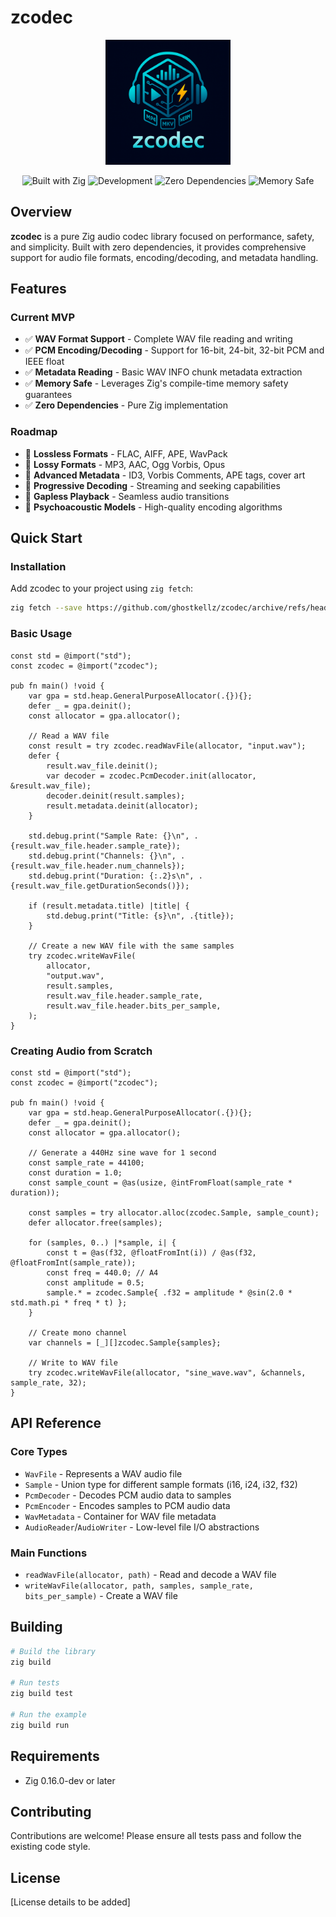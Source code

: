 # zcodec

<div align="center">
  <img src="assets/icons/zcodec.png" alt="zcodec logo" width="200">
</div>

<div align="center">

![Built with Zig](https://img.shields.io/badge/Built%20with-Zig%20⚡-yellow?style=for-the-badge&logo=zig&logoColor=white)
![Development](https://img.shields.io/badge/Development-zig--0.16.0--dev-orange?style=for-the-badge)
![Zero Dependencies](https://img.shields.io/badge/Zero-Dependencies-blue?style=for-the-badge)
![Memory Safe](https://img.shields.io/badge/Memory-Safe-green?style=for-the-badge)

</div>

## Overview

**zcodec** is a pure Zig audio codec library focused on performance, safety, and simplicity. Built with zero dependencies, it provides comprehensive support for audio file formats, encoding/decoding, and metadata handling.

## Features

### Current MVP
- ✅ **WAV Format Support** - Complete WAV file reading and writing
- ✅ **PCM Encoding/Decoding** - Support for 16-bit, 24-bit, 32-bit PCM and IEEE float
- ✅ **Metadata Reading** - Basic WAV INFO chunk metadata extraction
- ✅ **Memory Safe** - Leverages Zig's compile-time memory safety guarantees
- ✅ **Zero Dependencies** - Pure Zig implementation

### Roadmap
- 🔄 **Lossless Formats** - FLAC, AIFF, APE, WavPack
- 🔄 **Lossy Formats** - MP3, AAC, Ogg Vorbis, Opus
- 🔄 **Advanced Metadata** - ID3, Vorbis Comments, APE tags, cover art
- 🔄 **Progressive Decoding** - Streaming and seeking capabilities
- 🔄 **Gapless Playback** - Seamless audio transitions
- 🔄 **Psychoacoustic Models** - High-quality encoding algorithms

## Quick Start

### Installation

Add zcodec to your project using `zig fetch`:

```bash
zig fetch --save https://github.com/ghostkellz/zcodec/archive/refs/heads/main.tar.gz
```

### Basic Usage

```zig
const std = @import("std");
const zcodec = @import("zcodec");

pub fn main() !void {
    var gpa = std.heap.GeneralPurposeAllocator(.{}){};
    defer _ = gpa.deinit();
    const allocator = gpa.allocator();

    // Read a WAV file
    const result = try zcodec.readWavFile(allocator, "input.wav");
    defer {
        result.wav_file.deinit();
        var decoder = zcodec.PcmDecoder.init(allocator, &result.wav_file);
        decoder.deinit(result.samples);
        result.metadata.deinit(allocator);
    }

    std.debug.print("Sample Rate: {}\n", .{result.wav_file.header.sample_rate});
    std.debug.print("Channels: {}\n", .{result.wav_file.header.num_channels});
    std.debug.print("Duration: {:.2}s\n", .{result.wav_file.getDurationSeconds()});

    if (result.metadata.title) |title| {
        std.debug.print("Title: {s}\n", .{title});
    }

    // Create a new WAV file with the same samples
    try zcodec.writeWavFile(
        allocator,
        "output.wav",
        result.samples,
        result.wav_file.header.sample_rate,
        result.wav_file.header.bits_per_sample,
    );
}
```

### Creating Audio from Scratch

```zig
const std = @import("std");
const zcodec = @import("zcodec");

pub fn main() !void {
    var gpa = std.heap.GeneralPurposeAllocator(.{}){};
    defer _ = gpa.deinit();
    const allocator = gpa.allocator();

    // Generate a 440Hz sine wave for 1 second
    const sample_rate = 44100;
    const duration = 1.0;
    const sample_count = @as(usize, @intFromFloat(sample_rate * duration));

    const samples = try allocator.alloc(zcodec.Sample, sample_count);
    defer allocator.free(samples);

    for (samples, 0..) |*sample, i| {
        const t = @as(f32, @floatFromInt(i)) / @as(f32, @floatFromInt(sample_rate));
        const freq = 440.0; // A4
        const amplitude = 0.5;
        sample.* = zcodec.Sample{ .f32 = amplitude * @sin(2.0 * std.math.pi * freq * t) };
    }

    // Create mono channel
    var channels = [_][]zcodec.Sample{samples};

    // Write to WAV file
    try zcodec.writeWavFile(allocator, "sine_wave.wav", &channels, sample_rate, 32);
}
```

## API Reference

### Core Types

- `WavFile` - Represents a WAV audio file
- `Sample` - Union type for different sample formats (i16, i24, i32, f32)
- `PcmDecoder` - Decodes PCM audio data to samples
- `PcmEncoder` - Encodes samples to PCM audio data
- `WavMetadata` - Container for WAV file metadata
- `AudioReader`/`AudioWriter` - Low-level file I/O abstractions

### Main Functions

- `readWavFile(allocator, path)` - Read and decode a WAV file
- `writeWavFile(allocator, path, samples, sample_rate, bits_per_sample)` - Create a WAV file

## Building

```bash
# Build the library
zig build

# Run tests
zig build test

# Run the example
zig build run
```

## Requirements

- Zig 0.16.0-dev or later

## Contributing

Contributions are welcome! Please ensure all tests pass and follow the existing code style.

## License

[License details to be added]
